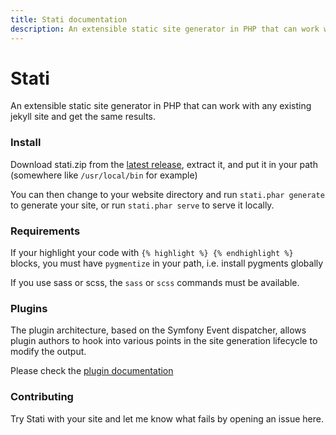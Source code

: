 ```yaml
---
title: Stati documentation
description: An extensible static site generator in PHP that can work with any existing jekyll site and get the same results.
---
```


# Stati

An extensible static site generator in PHP that can work with any existing jekyll site and get the same results.


### Install

Download stati.zip from the [latest release](https://github.com/jfoucher/stati/releases/latest), extract it, and put it in your path (somewhere like `/usr/local/bin` for example)

You can then change to your website directory and run `stati.phar generate` to generate your site, or run `stati.phar serve` to serve it locally.

### Requirements

If your highlight your code with `{% highlight %} {% endhighlight %}` blocks, you must have `pygmentize` in your path, i.e. install pygments globally

If you use sass or scss, the `sass` or `scss` commands must be available.

### Plugins

The plugin architecture, based on the Symfony Event dispatcher, allows plugin authors to hook into various points in the site generation lifecycle to modify the output.

Please check the [plugin documentation](./plugins/)

### Contributing

Try Stati with your site and let me know what fails by opening an issue here.